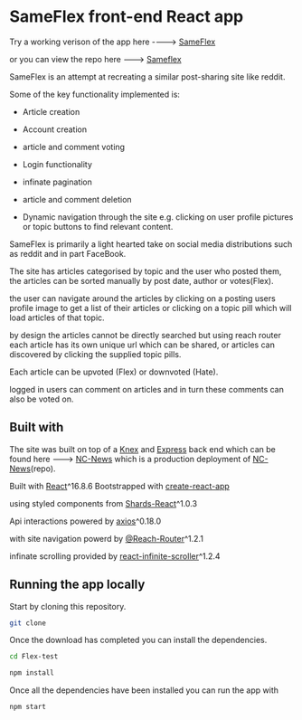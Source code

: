# SameFlex front-end React app

Try a working verison of the app here ----> [SameFlex](https://sameflex.netlify.com/)

or you can view the repo here ---> [Sameflex](https://github.com/TonyDMorris/SameFlex)

SameFlex is an attempt at recreating a similar post-sharing site like reddit.

Some of the key functionality implemented is:

- Article creation

- Account creation

- article and comment voting

- Login functionality

- infinate pagination

- article and comment deletion

- Dynamic navigation through the site e.g. clicking on user profile pictures or topic buttons to find relevant content.

SameFlex is primarily a light hearted take on social media distributions such as reddit and in part FaceBook.

The site has articles categorised by topic and the user who posted them, the articles can be sorted manually by post date, author or votes(Flex).

the user can navigate around the articles by clicking on a posting users profile image to get a list of their articles or clicking on a topic pill which will load articles of that topic.

by design the articles cannot be directly searched but using reach router each article has its own unique url which can be shared, or articles can discovered by clicking the supplied topic pills.

Each article can be upvoted (Flex) or downvoted (Hate).

logged in users can comment on articles and in turn these comments can also be voted on.

## Built with

The site was built on top of a [Knex](https://knexjs.org/) and [Express](https://expressjs.com/) back end which can be found here ---> [NC-News](https://pure-falls-39051.herokuapp.com/) which is a production deployment of [NC-News](https://github.com/TonyDMorris/NC-News)(repo).

Built with [React](https://reactjs.org/)^16.8.6
Bootstrapped with [create-react-app](https://facebook.github.io/create-react-app/docs/getting-started)

using styled components from [Shards-React](https://designrevision.com/docs/shards-react/getting-started)^1.0.3

Api interactions powered by [axios](https://github.com/axios/axios)^0.18.0

with site navigation powerd by [@Reach-Router](https://reach.tech/router)^1.2.1

infinate scrolling provided by [react-infinite-scroller](https://www.npmjs.com/package/react-infinite-scroller)^1.2.4

## Running the app locally

Start by cloning this repository.

```bash
git clone
```

Once the download has completed you can install the dependencies.

```bash
cd Flex-test
```

```bash
npm install
```

Once all the dependencies have been installed you can run the app with

```bash
npm start
```
